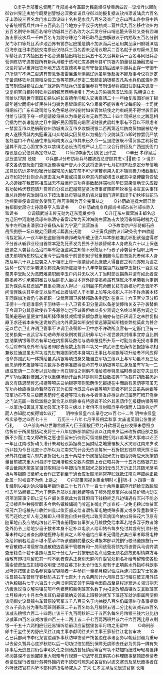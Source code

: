 <!-- { "loadSidebar": true } -->
　　○庚子兵部覆总督两广兵部尚书今革职为民戴燿征黎善后四议一议增兵以固防御钦州界连夷地今既受创讐憾必深委宜设兵守御以防报复据议钦州添设陆兵六百名牙山添设三百名龙门水口添设四十名共足水兵八百名及查广之东山西山各参将中路守备统领官兵共四千五百员名目今地方宁平议于内抽减二营共兵九百名移往钦州内五百名劄守州城百名哨守防城其三百名改为水兵发守牙山哨巡鳌头等处又查有涠洲游击原设水兵一千四百名专为防守珠池今珠已取尽盗亦解散议于内抽取五百名分劄龙门水口等处且系珠池西界有警亦足应援是饷不加派而兵已足用矣至廉州府城滨临巨海东连日本西接交南原设仅陆兵三百名委未足用议增兵二百名就于该府廉州卫旗军精壮余丁内抽出五十名合浦县抽出精壮民兵五十名又召募新兵一百名与同旧兵合营训练防守遇警援所有新兵月粮于该司贮库各府州县旷饷银内酌量裒益通融支给一议设将官以重弹压钦州地方边海宣德初年设有守备坐镇后因承平撤兵止存一守御千户所旗军不满二百遇有警息驰报雷廉涠州俱离辽远虽星驰赴援不能及事今议将罗定守备调移钦州其廪粮杂役工食等项即以罗定二营额定饷银移支凡系水兵仍属涠州游击节制该游移驻白龙厂就近防守陆兵仍属雷廉参将节制该参将照旧驻劄往来调度一议复峒官自相钤制钦州四峒僻居西境接壤十万大山习染夷风汉法难施  先朝设立土司给以印牌世守至国初易以峒长宣德年间叛入交夷嘉靖二十一年始复版图岁纳丁银屡年逋欠而峒中奸民往往勾夷为患皆繇峒长名位卑微不能钤束今议每峒设一土司就将峒长行广东布政司给与名色把总空衔劄付如长官体统使之约束峒民不得世袭但劄付给与该司予夺一经题请彼将挟以为重是该省无故而添二十四土司把总久之跋扈相仍据为世袭谁能禁之且中国奸民因而营充峒官设财役贫启衅生事有不容以不顾虑者一禁罢互市以绝祸萌钦州防城夷汉互市岁收额税银二百两第近年防商货物屡被劫夺商人遂移货城内夷寇垂涎纠众劫城实因贸易以为祸胎今议防城互市即时停罢仍严禁各处隘口不许私通往来但岭南夷汉互市其来已久今一旦遏绝彼既不得贸易之利将益逞其不肖之心固宜多方以禁缉尤必设法而戒严以上后二议合行督臣及广西巡抚衙门覆议是否妥便具奏定夺从之
　　○简讨李康先引疾乞归许之
　　○辛丑  孝穆皇后忌辰遣官祭  茂陵
　　○兵部以分布防秋兵马覆狭西总督顾其志＜锍-釒＞请即移文各该督抚衙门查照近题事理严督大小文武将吏俱于七月初旬齐赴原定分布信地加意设防远差哨役密行侦探常加大敌在前不可少懈若虏果入犯本镇则极力堵截相机战守如犯邻封则合兵邀击互为声援或捣巢以牵其内顾或横击以截其中坚俾腹背受敌入必遭挫在我首尾相应战无不胜但毋贪功喜事致起衅端秋防毕日查果信地无失应援有功破格优荐题请升赏若自分彼此逗遛观望贪功偾事督臣即照钦奉玺书查其失事轻重总兵题参究治副将以下按法重处毋容姑息仍咨总督衙门遵照旧规于初秋移驻花马池控要害便宜调度务使我无  隙可乘斯为万全完策从之
　　○补荫故巡抚大同已赠右都御史房守士孙房泰亨入监读书
　　○补荫故南京兵部尚书郝杰长孙郝长祚入监读书
　　○调镇武游击传元勋为辽东宽奠参将
　　○升辽东左翼营游击郎名忠为辽阳中河副总兵琢州临清守备雷起龙为天津海防左营游击大陵河备御马时楠为辽东中左所游击潘家口守备杨从新为宁夏广武营游击
　　○予故南京户部侍郎石应岳照例祭一坛以被劾回藉减半葬妻丘氏祔
　　○壬寅兵部酌议邦政条例中四款题请裁定纂入一议军职犯盗自首降袭邦政条所载正德六年本部题准武职犯该强盗得财不分首从斩罪业经自首除本犯免死革发为民外子孙袭替候本人身故及六十以上保送应袭之人袭替而弘治四年有犯强盗窝主知情不分赃及不行者子孙袭替于祖职上降一级夫前项所犯较后尤重今于后降级于前世职似乎轻重倒置今后自首免死者候本人身故及年六十以上应袭之人于祖职上降一级袭替如此庶使人得自首之利而亦知为盗之惩矣一议军职争袭谋杀邦政条例所载嘉靖十八年李鳌谋百户戕侄李玉鳌杖一百边戍鳌男李堂助父为恶既难袭职而李玉户内并无以次人丁当时部议揭黄并谓有如此者查照揭黄不许承袭嗣奉旨以后除犯人坐拟本罪外即便揭黄虽有族属永不承袭著为定例其为谋杀亲枝虑诚严且重矣第凶人得以一戍制胤子死命而长枝有后祖功可念皆所不问情罪殊失其平合无以后有如此者除犯人于本罪上加等永戍犯人子孙不许承袭本枝非同谋加功者仍与袭祖职一议武官调卫袭替邦政条例题准在京三十六卫官少卫分照正德十一年题准事例于羽林等一十八卫官多卫分量调以备差使俸粮关支子孙袭替俱于今调卫分其意欲使各卫多寡停匀岂不诚善但始以多少焉调之名终以美恶为调之实营美避恶较量便宜惟其所择俸粮倐减倐增员额忽嬴忽缩亦有他日厌调卫之未胜复指原卫求还者本来失迷诡故百出内外黄莫如所安插堂选簿莫知所稽查弊扰莫此为甚合无以后京卫止许调卫管事不许调卫袭替即一卫中亦不许改所庶官有一定衙门卫有一定员额矣一议武官军功诰命邦政条例初载武职非军功不准世袭其封赠事宜亦当比例加纳粟纳银等项若有军功在内扣筭级数给与诰命报捷所升系一时勤劳查无授诰事例今后除奉特恩外有请给者即除去级数止扣算军功又一款武职由恩荫传乞报捷等项相兼致位通显虽无军功或先世有姻国家或本身竭力王事比与纳银等项升给者不同应得诰命亦照武功一体撰给虽系纳银等项进身又能自立军功三级以上与军功虽不及三级而恩荫传乞报捷等项次数亦多者俱准应得诰命其专以纳银等项进身及虽有军功一二级或恩荫一二次者以武功而计尚在旗役之例俱不准给若奉特恩临时奏请定夺夫武职严军功世袭封赠因之所以重疆场励汗血也非是则除去级数扣筭军功载在初政甚悉迨后又有繇恩荫传乞报捷等项夫曰纳银等项则恩荫传乞报捷在中而后有恩荫等项虽无军功亦给应得诰命若然安在其为扣算也既云与纳银等项升职者不同又云虽系纳银等项军功虽不及三级而恩荫传乞报捷等项次数亦多者俱准应得诰命词属两可祗开侥幸之门法无画一致启滥觞之渐合无以后除奉有特恩者不论外其恩荫传乞报捷纳银等项一以军功扣筭其非军功及军功不及三级以上者俱不准封赠庶乎典慎而人知重典功严而人亦知励功矣得旨如议行
　　明神宗显皇帝实录卷之四百七十二终
明神宗显皇帝实录卷之四百七十三
　　万历三十八年七月甲辰朔孟秋享  太庙遣英国公张惟贤行礼
　　○户部尚书赵世卿言顺天府臣王国按臣乔允升欲将现在应发赈未悉照京估折价于所属搜括动支将三十八年应解部饷留抵议以江南来岁运米改折谓臣部之额解不少而江南又得改折之惠也但留米折价则可留饷抵搜括则非盖军民大事难以迟至一年且江南改折动关漕计未易轻议第据奏三吴财赋之地重罹极大水灾则江南来岁改折非独为今日北直计亦所以为江南灾荒计合无依议每米一石折银五钱除顺天照旧运米外其在畿南六府共该折银七万五十两姑于所属搜括银米先行赈给仍听应天抚按酌量目前被灾重大州县即于应用漕粮改兑数内查照上仓正粮共折一十五万石徵银完日移会畿南抚按差官自领取用抵今年搜括所属银米之数如无改兑方折正兑其随米蓆苇板片等银照旧徵解太仓作正支销至于通仓应发赈米照常存贮就抵江南次年应纳正数此属一时权宜不为例  上是之
　　○户部覆阅视关臣金明时＜锍-釒＞四事一查复经制以裕边饷永镇每年额饷银三十七万八千一百七十余两臣部遵行题给无敢踰越惟去年溢额银二万六千两系兵部以出剿赖蟒等酋于额外题发军兴衣械马价银内动支另项消算事宁即止无与户部关臣据此为言耳但目下钱粮耗乏凡边镇遇有军兴不能必无溢额且种种侵冒颇多今后各镇粮储衙门听巡关御史严加查核一议免屯粮以恤贫军保茂六卫屯粮先年收贮州县以俟臣部支给者谓各军屯地或殊多寡又或岁异豊歉徵于官而还给之斯人有见粮即入得宿饱自债弁侵克以致厉军病国今依拟将保茂六卫原有随军地亩及应纳屯粮各若干清查册籍如各军岁支月粮数免给本军若地多浮于数者除免外仍令上给地少啬于数者本身不足补以屯余人给印帖令每岁免讨其或有别顶补绝军未种屯地者查出原地揽种与租典之人即令退给应军者无得隐占其应军者即将屯种免给如前若荒卤不堪不愿承种听该道府酌量议处详报本部以凭劄行粮储遵照施行一专官散粮以清侵冒每遇散粮选委廉干管粮有司一员同该营将领先将该管兵马调齐清查册籍总计若干各照队五每十分汇为一封按册逐名点验查无顶名逃故影射情弊方与给散有即扣除留贮其一时不到者查系正身别无躲闪许委官处销名补给毋留难使各役需索使费至应扣钱粮收明登记随召募顶补无令行伍久虗有于正项薪水外指称科歛事发听巡按御史指名参究委官容隐者一并参罚一量移月粮以恤戍兵涿兴四卫军士轮番往昌镇右车营修守春秋防共五千七百九十九名两防计六月除日支行粮在彼支用外该折色粮银共七千六百五十六两旧例原支领于易镇今因自昌至易程途窎远关领愆期无济缓急议将岁解易镇前项年例银两照新例班军名数于内扣定改解昌镇收支其歇班军士月粮并六十月本色米豆仍易镇徵纳支领盖上班移饷就军下班还军就饷事属两便但该阕御史议昌镇右车营原设官军五千八百员名于内抽拨八百名仍属涿州守备事摆堡余五千员名分为春秋两班则春班二千五百名每名月粮银五钱二分比初议减去四百名该减去粮银六百二十四两止该三千九百两秋班二千五百名每名月粮银三钱六分比初议减军四百名该减粮银四百三十二两止该二千七百两两班共该六千六百两比原议剩银一千五十六两相应归还易镇听给前项应留摆堡各军月粮之用留中
　　○命刑部郎中王玺往关内舒应凤往江南主事李献明往关外主事王家祯往江北各审决
　　○乙巳兵部尚书李化龙言边疆多事秋防申饬请严饬各边在事诸臣务以朝廷封疆为重毋以去留久暂异心兹岁秋防以后一切功过倍加甄别保障无虞即去任必为优异一隅有失即事后无逃显罚仍合申明久任之例诸边督抚镇延等官有功不妨加衔细过毋轻易置非积阅甚深不议他擢即重大艰难毋许规避一切战守机宜俱实心料理随事整顿应奏请者奏请应径行者径行务裨外攘内安不致临时疏失如各官仍以虗文塞责及怠玩废事者在外听抚按官在内听本部科道指名参究从之  丁未  仁孝文皇后忌辰遣官祭  长陵
